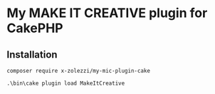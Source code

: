 # My MAKE IT CREATIVE plugin for CakePHP

## Installation

```
composer require x-zolezzi/my-mic-plugin-cake
```

```
.\bin\cake plugin load MakeItCreative
```
